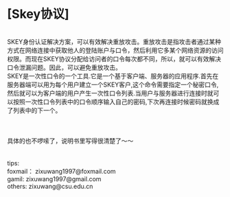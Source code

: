 [Skey协议]    
======
<br>
SKEY身份认证解决方案，可以有效解决重放攻击。重放攻击是指攻击者通过某种方式在网络连接中获取他人的登陆账户与口令，然后利用它多某个网络资源的访问权限。而现在SKEY协议分配给访问者的口令每次都不同，所以，就可以有效解决口令泄漏问题。因此，可以避免重放攻击。<br>
SKEY是一次性口令的一个工具.它是一个基于客户端、服务器的应用程序.首先在服务器端可以用为每个用户建立一个SKEY客户,这个命令需要指定一个秘密口令,然后就可以为客户端的用户产生一次性口令列表.当用户与服务器进行连接时就可以按照一次性口令列表中的口令顺序输入自己的密码,下次再连接时候密码就换成了列表中的下一个。<br>

<br>
<br>
<br>
  具体的也不啰嗦了，说明书里写得很清楚了～～<br>
<br>
<br>
tips:<br>
foxmail：  zixuwang1997@foxmail.com<br>
gamil:     zixuwang1997@gmail.com<br>
others:    zixuwang@csu.edu.cn<br>

